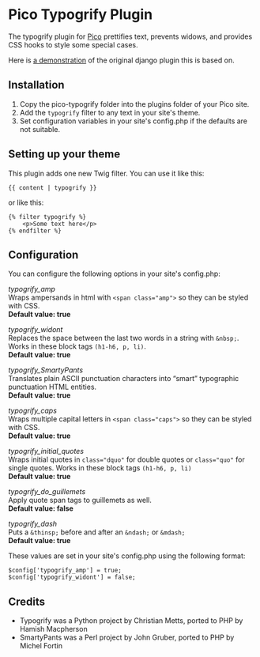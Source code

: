 # Pico Typogrify Plugin

The typogrify plugin for [Pico](http://pico.dev7studios.com) prettifies text, prevents widows, and provides CSS hooks to style some special cases.

Here is [a demonstration](http://static.mintchaos.com/projects/typogrify/) of the original django plugin this is based on.

## Installation

1. Copy the pico-typogrify folder into the plugins folder of your Pico site.
2. Add the `typogrify` filter to any text in your site's theme.
3. Set configuration variables in your site's config.php if the defaults are not suitable.

## Setting up your theme

This plugin adds one new Twig filter. You can use it like this:

	{{ content | typogrify }}

or like this:
		
	{% filter typogrify %}
		<p>Some text here</p>	
	{% endfilter %}

## Configuration

You can configure the following options in your site's config.php:

*typogrify_amp*  
Wraps ampersands in html with `<span class="amp">` so they can be styled with CSS.  
**Default value: true**

*typogrify_widont*  
Replaces the space between the last two words in a string with `&nbsp;`. Works in these block tags `(h1-h6, p, li)`.  
**Default value: true**

*typogrify_SmartyPants*  
Translates plain ASCII punctuation characters into “smart” typographic punctuation HTML entities.  
**Default value: true**

*typogrify_caps*  
Wraps multiple capital letters in `<span class="caps">` so they can be styled with CSS.  
**Default value: true**

*typogrify_initial_quotes*  
Wraps initial quotes in `class="dquo"` for double quotes or `class="quo"` for single quotes. Works in these block tags `(h1-h6, p, li)`  
**Default value: true**

*typogrify_do_guillemets*  
Apply quote span tags to guillemets as well.  
**Default value: false**

*typogrify_dash*  
Puts a `&thinsp;` before and after an `&ndash;` or `&mdash;`  
**Default value: true**

These values are set in your site's config.php using the following format:

	$config['typogrify_amp'] = true;
	$config['typogrify_widont'] = false;

## Credits
- Typogrify was a Python project by Christian Metts, ported to PHP by Hamish Macpherson
- SmartyPants was a Perl project by John Gruber, ported to PHP by Michel Fortin
